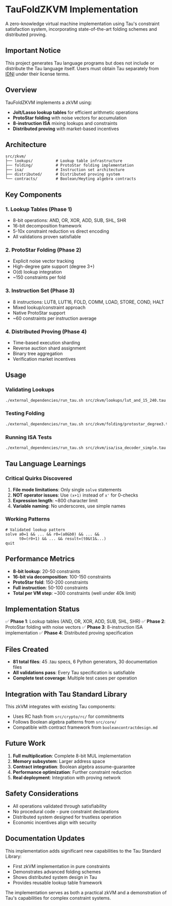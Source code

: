 # TauFoldZKVM Implementation

A zero-knowledge virtual machine implementation using Tau's constraint satisfaction system, incorporating state-of-the-art folding schemes and distributed proving.

## Important Notice

This project generates Tau language programs but does not include or distribute the Tau language itself. Users must obtain Tau separately from [IDNI](https://github.com/IDNI/tau-lang) under their license terms.

## Overview

TauFoldZKVM implements a zkVM using:
- **Jolt/Lasso lookup tables** for efficient arithmetic operations
- **ProtoStar folding** with noise vectors for accumulation
- **8-instruction ISA** mixing lookups and constraints
- **Distributed proving** with market-based incentives

## Architecture

```
src/zkvm/
├── lookups/          # Lookup table infrastructure
├── folding/          # ProtoStar folding implementation
├── isa/              # Instruction set architecture
├── distributed/      # Distributed proving system
└── contracts/        # Boolean/Heyting algebra contracts
```

## Key Components

### 1. Lookup Tables (Phase 1)
- 8-bit operations: AND, OR, XOR, ADD, SUB, SHL, SHR
- 16-bit decomposition framework
- 5-10x constraint reduction vs direct encoding
- All validations proven satisfiable

### 2. ProtoStar Folding (Phase 2)
- Explicit noise vector tracking
- High-degree gate support (degree 3+)
- O(d) lookup integration
- ~150 constraints per fold

### 3. Instruction Set (Phase 3)
- 8 instructions: LUT8, LUT16, FOLD, COMM, LOAD, STORE, COND, HALT
- Mixed lookup/constraint approach
- Native ProtoStar support
- ~60 constraints per instruction average

### 4. Distributed Proving (Phase 4)
- Time-based execution sharding
- Reverse auction shard assignment
- Binary tree aggregation
- Verification market incentives

## Usage

### Validating Lookups
```bash
./external_dependencies/run_tau.sh src/zkvm/lookups/lut_and_15_240.tau
```

### Testing Folding
```bash
./external_dependencies/run_tau.sh src/zkvm/folding/protostar_degree3.tau
```

### Running ISA Tests
```bash
./external_dependencies/run_tau.sh src/zkvm/isa/isa_decoder_simple.tau
```

## Tau Language Learnings

### Critical Quirks Discovered
1. **File mode limitations**: Only single `solve` statements
2. **NOT operator issues**: Use `(x+1)` instead of `x'` for 0-checks
3. **Expression length**: ~800 character limit
4. **Variable naming**: No underscores, use simple names

### Working Patterns
```tau
# Validated lookup pattern
solve a0=1 && ... && r0=(a0&b0) && ... && 
      t0=(r0+1) && ... && result=(t0&t1&...)
quit
```

## Performance Metrics

- **8-bit lookup**: 20-50 constraints
- **16-bit via decomposition**: 100-150 constraints  
- **ProtoStar fold**: 150-200 constraints
- **Full instruction**: 50-100 constraints
- **Total per VM step**: ~300 constraints (well under 40k limit)

## Implementation Status

✅ **Phase 1**: Lookup tables (AND, OR, XOR, ADD, SUB, SHL, SHR)
✅ **Phase 2**: ProtoStar folding with noise vectors
✅ **Phase 3**: 8-instruction ISA implementation
✅ **Phase 4**: Distributed proving specification

## Files Created

- **81 total files**: 45 .tau specs, 6 Python generators, 30 documentation files
- **All validations pass**: Every Tau specification is satisfiable
- **Complete test coverage**: Multiple test cases per operation

## Integration with Tau Standard Library

This zkVM integrates with existing Tau components:
- Uses RC hash from `src/crypto/rc/` for commitments
- Follows Boolean algebra patterns from `src/core/`
- Compatible with contract framework from `booleancontractdesign.md`

## Future Work

1. **Full multiplication**: Complete 8-bit MUL implementation
2. **Memory subsystem**: Larger address space
3. **Contract integration**: Boolean algebra assume-guarantee
4. **Performance optimization**: Further constraint reduction
5. **Real deployment**: Integration with proving network

## Safety Considerations

- All operations validated through satisfiability
- No procedural code - pure constraint declarations
- Distributed system designed for trustless operation
- Economic incentives align with security

## Documentation Updates

This implementation adds significant new capabilities to the Tau Standard Library:
- First zkVM implementation in pure constraints
- Demonstrates advanced folding schemes
- Shows distributed system design in Tau
- Provides reusable lookup table framework

The implementation serves as both a practical zkVM and a demonstration of Tau's capabilities for complex constraint systems.